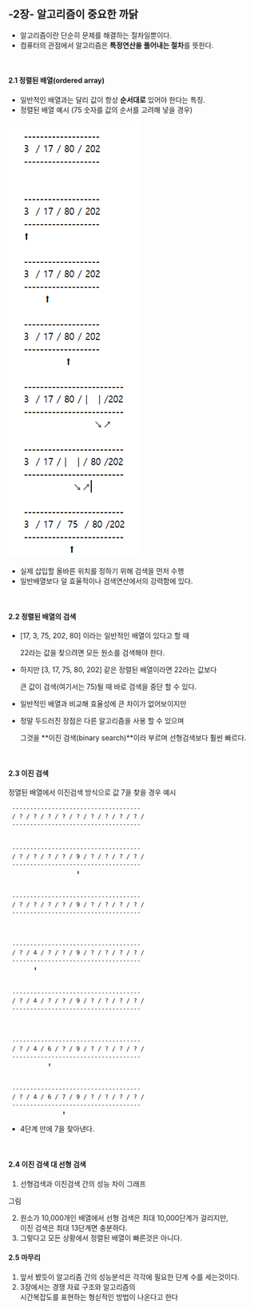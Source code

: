 

## **-2장- 알고리즘이 중요한 까닭**

- 알고리즘이란 단순히 문제를 해결하는 절차일뿐이다.
- 컴퓨터의 관점에서 알고리즘은 **특정연산을 풀어내는 절차**를 뜻한다.


<br />

#### 2.1 정렬된 배열(ordered array)

- 일반적인 배열과는 달리 값이 항상 **순서대로** 있어야 한다는 특징. 
- 정렬된 배열 예시 (75 숫자를 값의 순서를 고려해 넣을 경우)



![정렬된 배열 예시.png](https://github.com/DragooCho/TIL/blob/main/image/%EC%A0%95%EB%A0%AC%EB%90%9C%20%EB%B0%B0%EC%97%B4%20%EC%98%88%EC%8B%9C.png?raw=true)

- 실제 삽입할 올바른 위치를 정하기 위해 검색을 먼저 수행
- 일반배열보다 덜 효율적이나 검색연산에서의  강력함에 있다.


<br />

#### 2.2 정렬된 배열의 검색

- [17, 3, 75, 202, 80] 이라는 일반적인 배열이 있다고 할 때 

  22라는 값을 찾으려면 모든 원소를 검색해야 한다.

- 하지만 [3, 17, 75, 80, 202] 같은 정렬된 배열이라면 22라는 값보다 

  큰 값이 검색(여기서는 75)될 때 바로 검색을 중단 할 수 있다. 

- 일반적인 배열과 비교해 효율성에 큰 차이가 없어보이지만 

- 정말 두드러진 장점은 다른 알고리즘을 사용 할 수 있으며

  그것을 **이진 검색(binary search)**이라 부르며 선형검색보다 훨씬 빠르다.
  
<br />
  
#### 2.3 이진 검색
  
  정열된 배열에서 이진검색 방식으로 값 7을 찾을 경우 예시

     ------------------------------------
     / ? / ? / ? / ? / ? / ? / ? / ? / ? /
     ------------------------------------

  
     ------------------------------------
     / ? / ? / ? / ? / 9 / ? / ? / ? / ? /
     ------------------------------------
                       ⬆


     ------------------------------------
     / ? / ? / ? / ? / 9 / ? / ? / ? / ? /
     ------------------------------------


   
     ------------------------------------
     / ? / 4 / ? / ? / 9 / ? / ? / ? / ? /
     ------------------------------------
           ⬆


     ------------------------------------
     / ? / 4 / ? / ? / 9 / ? / ? / ? / ? /
     ------------------------------------



     ------------------------------------
     / ? / 4 / 6 / ? / 9 / ? / ? / ? / ? /
     ------------------------------------
               ⬆


     ------------------------------------
     / ? / 4 / 6 / 7 / 9 / ? / ? / ? / ? /
     ------------------------------------
                   ⬆

- 4단계 만에 7을 찾아낸다.
<br />


#### 2.4 이진 검색 대 선형 검색
1. 선형검색과 이진검색 간의 성능 차이 그래프

그림

2. 원소가 10,000개인 배열에서 선형 검색은 최대 10,000단계가 걸리지만,   
   이진 검색은 최대 13단계면 충분하다. 
3. 그렇다고 모든 상황에서 정렬된 배열이 빠른것은 아니다.


#### 2.5 마무리
1. 앞서 봤듯이 알고리즘 간의 성능분석은 각각에 필요한 단계 수를 세는것이다.
2. 3장에서는 경쟁 자료 구조와 알고리즘의     
   시간복잡도를 표현하는 형싣적인 방법이 나온다고 한다















